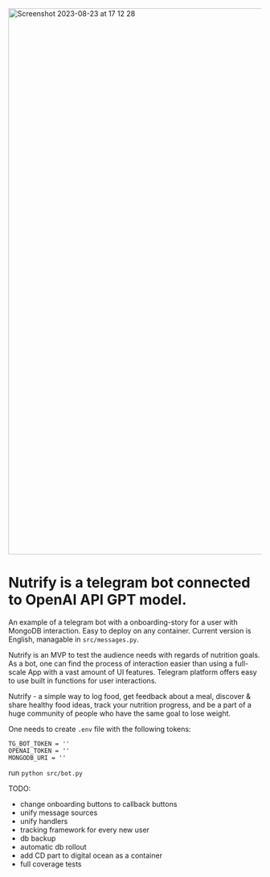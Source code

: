 
<img width="1084" alt="Screenshot 2023-08-23 at 17 12 28" src="https://github.com/aleksglushko/nutrition_coach_tg_bot/assets/33725021/5f091976-2364-473a-bd10-efae7e914952">

# Nutrify is a telegram bot connected to OpenAI API GPT model. 
An example of a telegram bot with a onboarding-story for a user with MongoDB interaction. Easy to deploy on any container. Current version is English, managable in `src/messages.py`. 

Nutrify is an MVP to test the audience needs with regards of nutrition goals. As a bot, one can find the process of interaction easier than using a full-scale App with a vast amount of UI features. Telegram platform offers easy to use built in functions for user interactions.

Nutrify - a simple way to log food, get feedback about a meal, discover & share healthy food ideas, track your nutrition progress, and be a part of a huge community of people who have the same goal to lose weight. 

One needs to create `.env` file with the following tokens: 
```code
TG_BOT_TOKEN = ''
OPENAI_TOKEN = ''
MONGODB_URI = ''
```
run
`python src/bot.py`

TODO:
- change onboarding buttons to callback buttons
- unify message sources
- unify handlers
- tracking framework for every new user
- db backup
- automatic db rollout
- add CD part to digital ocean as a container
- full coverage tests
